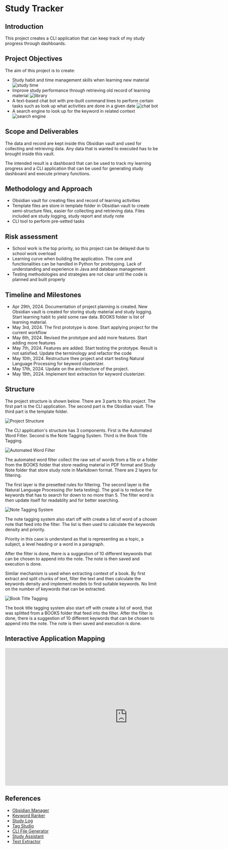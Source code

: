 # Study Tracker

## Introduction

This project creates a CLI application that can keep track of my study progress through dashboards.

## Project Objectives

The aim of this project is to create:

- Study habit and time management skills when learning new material
![study time](https://media.giphy.com/media/v1.Y2lkPTc5MGI3NjExdThmNGc2OG84bGpxaDF6Z3A0YnluZzVzNTJ3eHl3bWo5MzhnZ2x6MCZlcD12MV9naWZzX3NlYXJjaCZjdD1n/KZBS6EjcaFB2BxwLVV/giphy.gif)
- Improve study performance through retrieving old record of learning material
![library](https://media.giphy.com/media/KFH29iIiBK9DlgmZEY/giphy.gif?cid=790b7611u8f4g68o8ljqh1zgp4byng5s52wxywmj938gglz0&ep=v1_gifs_search&rid=giphy.gif&ct=g)
- A text-based chat bot with pre-built command lines to perform certain tasks such as look up what activities are done in a given date
![chat bot](https://media.giphy.com/media/v1.Y2lkPTc5MGI3NjExc3Q3ZmduZ3pmanZkaG5pM3doaHBhOXZxdnlwc3d4dGptaDhmd2pzaiZlcD12MV9naWZzX3NlYXJjaCZjdD1n/0lGd2OXXHe4tFhb7Wh/giphy.gif)
- A search engine to look up for the keyword in related context
![search engine](https://media.giphy.com/media/cnFKWocUtPg0EXgWeJ/giphy.gif)

## Scope and Deliverables

The data and record are kept inside this Obsidian vault and used for collecting and retrieving data. Any data that is wanted to executed has to be brought inside this vault.

The intended result is a dashboard that can be used to track my learning progress and a CLI application that can be used for generating study dashboard and execute primary functions.

## Methodology and Approach

- Obsidian vault for creating files and record of learning activities
- Template files are store in template folder in Obsidian vault to create semi-structure files, easier for collecting and retrieving data. Files included are study logging, study report and study note
- CLI tool to perform pre-setted tasks

## Risk assessment

- School work is the top priority, so this project can be delayed due to school work overload
- Learning curve when building the application. The core and functionalities can be handled in Python for prototyping. Lack of understanding and experience in Java and database management
- Testing methodologies and strategies are not clear until the code is planned and built properly

## Timeline and Milestones

- Apr 29th, 2024. Documentation of project planning is created. New Obsidian vault is created for storing study material and study logging. Start learning habit to yield some raw data. BOOKS folder is list of learning material.
- May 3rd, 2024. The first prototype is done. Start applying project for the current workflow
- May 6th, 2024. Revised the prototype and add more features. Start adding more features
- May 7th, 2024. Features are added. Start testing the prototype. Result is not satisfied. Update the terminology and refactor the code
- May 10th, 2024. Restructure thee project and start testing Natural Language Processing for keyword clusterizer.
- May 17th, 2024. Update on the architecture of the project.
- May 19th, 2024. Implement text extraction for keyword clusterizer.

## Structure

The project structure is shown below. There are 3 parts to this project. The first part is the CLI application. The second part is the Obsidian vault. The third part is the template folder.

![Project Structure](img\ProjectStructure.png)

The CLI application's structure has 3 components. First is the Automated Word Filter. Second is the Note Tagging System. Third is the Book Title Tagging.

![Automated Word Filter](img\AutomatedWordFilter.png)

The automated word filter collect the raw set of words from a file or a folder from the BOOKS folder that store reading material in PDF format and Study Note folder that store study note in Markdown format. There are 2 layers for filtering.

The first layer is the presetted rules for filtering. The second layer is the Natural Language Processing (for beta testing). The goal is to reduce the keywords that has to search for down to no more than 5. The filter word is then update itself for readablity and for better searching.

![Note Tagging System](img\NoteTagging.png)

The note tagging system also start off with create a list of word of a chosen note that feed into the filter. The list is then used to calculate the keywords density and priority.

Priority in this case is understand as that is representing as a topic, a subject, a level heading or a word in a paragraph.

After the filter is done, there is a suggestion of 10 different keywords that can be chosen to append into the note. The note is then saved and execution is done.

Similar mechanism is used when extracting context of a book. By first extract and split chunks of text, filter the text and then calculate the keywords density and implement models to find suitable keywords. No limit on the number of keywords that can be extracted.

![Book Title Tagging](img\BookTitleTagging.png)

The book title tagging system also start off with create a list of word, that was splitted from a BOOKS folder that feed into the filter. After the filter is done, there is a suggestion of 10 different keywords that can be chosen to append into the note. The note is then saved and execution is done.

## Interactive Application Mapping

<iframe style="border: 1px solid rgba(0, 0, 0, 0.1);" width="800" height="450" src="https://www.figma.com/embed?embed_host=share&url=https%3A%2F%2Fwww.figma.com%2Fboard%2F2t8iiGnpg0lOEtNSdyTOQr%2FStudy-Assistance%3Fnode-id%3D0%253A1%26t%3D0bfndQhaixxBi9YP-1" allowfullscreen></iframe>

## References

- [Obsidian Manager](https://github.com/dangtom700/obsidian_manager)
- [Keyword Ranker](https://github.com/dangtom700/KeywordRanker)
- [Study Log](https://github.com/dangtom700/StudyLog)
- [Tag Studio](https://github.com/dangtom700/TagStudio)
- [CLI File Generator](https://github.com/dangtom700/CLI_File_Generator)
- [Study Assistant](https://www.figma.com/board/2t8iiGnpg0lOEtNSdyTOQr/Study-Assistance?node-id=0%3A1&t=tTyT190h3s1lvM1c-1)
- [Text Extractor](https://github.com/dangtom700/extract_text)
